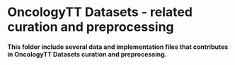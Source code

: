 # OncologyTT Datasets - related curation and preprocessing

#### This folder include several data and implementation files that contributes in OncologyTT Datasets curation and preprocessing.

